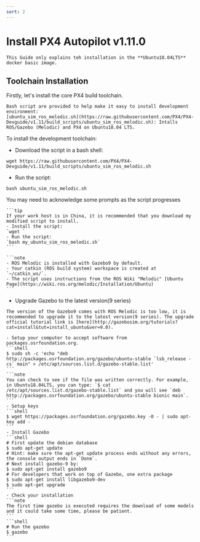 ```yaml
---
sort: 2
---
```


# Install PX4 Autopilot v1.11.0

```tip
This Guide only explains teh installation in the **Ubuntu18.04LTS** docker basic image.
```

## Toolchain Installation
Firstly, let's install the core PX4 build toolchain.
```note
Bash script are provided to help make it easy to install development environment:  
[ubuntu_sim_ros_melodic.sh](https://raw.githubusercontent.com/PX4/PX4-Devguide/v1.11/build_scripts/ubuntu_sim_ros_melodic.sh): Intalls ROS/Gazebo (Melodic) and PX4 on Ubuntu18.04 LTS.
```

To install the development toolchain:

- Download the script in a bash shell:
```shell
wget https://raw.githubusercontent.com/PX4/PX4-Devguide/v1.11/build_scripts/ubuntu_sim_ros_melodic.sh
```
- Run the script:
```shell
bash ubuntu_sim_ros_melodic.sh
```
You may need to acknowledge some prompts as the script progresses

    ```tip
    If your work host is in China, it is recommended that you download my modified script to install.
    - Install the script:
    `wget `
    - Run the script:
    `bash my_ubuntu_sim_ros_melodic.sh`
    ```

    ```note
    - ROS Melodic is installed with Gazebo9 by default.  
    - Your catkin (ROS build system) workspace is created at `~/catkin_ws/`.  
    - The script uses instructions from the ROS Wiki "Melodic" [Ubuntu Page](https://wiki.ros.org/melodic/Installation/Ubuntu)  
    ```
    
- Upgrade Gazebo to the latest version(9 series)
```note
The version of the Gazebo9 comes with ROS Melodic is too low, it is recommended to upgrade it to the latest version(9 series). The upgrade official tutorial link is [here](http://gazebosim.org/tutorials?cat=install&tut=install_ubuntu&ver=9.0).
```
    - Setup your computer to accept software from packages.osrfoundation.org.
    ```shell
    $ sudo sh -c 'echo "deb http://packages.osrfoundation.org/gazebo/ubuntu-stable `lsb_release -cs` main" > /etc/apt/sources.list.d/gazebo-stable.list'
    ```
    ```note
    You can check to see if the file was written correctly. For example, in Ubuntu18.04LTS, you can type: `$ cat /etc/apt/sources.list.d/gazebo-stable.list` and you will see `deb http://packages.osrfoundation.org/gazebo/ubuntu-stable bionic main`.
    ```
    - Setup keys
    ```shell
    $ wget https://packages.osrfoundation.org/gazebo.key -0 - | sudo apt-key add -
    ```
    - Install Gazebo
    ```shell
    # First update the debian database
    $ sudo apt-get update
    # Hint: make sure the apt-get update process ends without any errors, the console output ends in `Done`.
    # Next install gazebo-9 by:
    $ sudo apt-get install gazebo9
    # For developers that work on top of Gazebo, one extra package
    $ sudo apt-get install libgazebo9-dev
    $ sudo apt-get upgrade
    ```
    - Check your installation
    ```note
    The first time gazebo is executed requires the download of some models and it could take some time, please be patient.
    ```
    ```shell
    # Run the gazebo
    $ gazebo
    ```